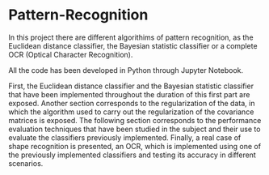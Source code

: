 # Pattern-Recognition

In this project there are different algorithims of pattern recognition, as the Euclidean distance classifier, the Bayesian statistic classifier or a complete OCR (Optical Character Recognition). 

All the code has been developed in Python through Jupyter Notebook.

First, the Euclidean distance classifier and the Bayesian statistic classifier that have been implemented throughout the duration of this first part are exposed. Another section corresponds to the regularization of the data, in which the algorithm used to carry out the regularization of the covariance matrices is exposed. The following section corresponds to the performance evaluation techniques that have been studied in the subject and their use to evaluate the classifiers previously implemented. Finally, a real case of shape recognition is presented, an OCR, which is implemented using one of the previously implemented classifiers and testing its accuracy in different scenarios.
